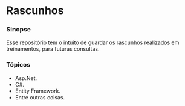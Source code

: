 # Rascunhos

### Sinopse ###
<p> 
  Esse repositório tem o intuito de guardar os rascunhos realizados em treinamentos, para futuras consultas.
</p>

### Tópicos ###

* Asp.Net.
* C#.
* Entity Framework.
* Entre outras coisas.
